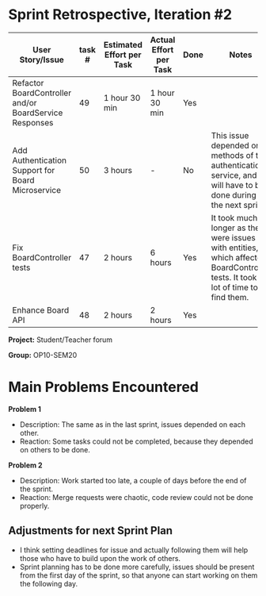 # Sprint Retrospective, Iteration #2

| User Story/Issue                 | task # | Estimated Effort per Task | Actual Effort per Task | Done | Notes                                                        |
| -------------------------------- | ------ | ------------------------- | ---------------------- | ---- | ------------------------------------------------------------ |
| Refactor BoardController and/or BoardService Responses | 49    | 1 hour 30 min                    | 1 hour 30 min                 | Yes  |                                                           |
| Add Authentication Support for Board Microservice | 50    | 3 hours                    | -                 | No  | This issue depended on methods of the authentication service, and will have to be done during the next sprint.                                                          |
| Fix BoardController tests | 47    | 2 hours                     | 6 hours                 | Yes  |  It took much longer as there were issues with entities, which affected BoardController tests. It took a lot of time to find them.            |
| Enhance Board API | 48    | 2 hours                     | 2 hours                 | Yes  |                             |



**Project:** Student/Teacher forum

**Group:** OP10-SEM20



# Main Problems Encountered

**Problem 1**

- Description: The same as in the last sprint, issues depended on each other.
- Reaction: Some tasks could not be completed, because they depended on others to be done.

**Problem 2**

- Description: Work started too late, a couple of days before the end of the sprint.
- Reaction: Merge requests were chaotic, code review could not be done properly.


## Adjustments for next Sprint Plan

- I think setting deadlines for issue and actually following them will help those who have to build upon the work of others.
- Sprint planning has to be done more carefully, issues should be present from the first day of the sprint, so that anyone can start working on them the following day.